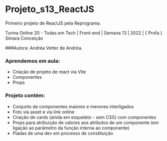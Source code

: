 # Projeto_s13_ReactJS
Primeiro projeto de ReactJS pela Reprograma.

Turma Online 20 - Todas em Tech  | Front-end | Semana 13 | 2022 | { Profa } Simara Conceição

###Autora:
Andréa Vetter de Andréa.

### Aprendemos em aula:
* Criação de projeto de react via Vite
* Componentes
* Props

### Projeto contém:
* Conjunto de componentes maiores e menores interligados
* Foto via asset e via link online
* Criação de cards (ainda em esqueleto - sem CSS) com componentes
* Props para atribuição de valores aos atributos de um componente (em ligação ao parâmetro da função interna ao componente)
* Piadas de uma dev em processo de constituição